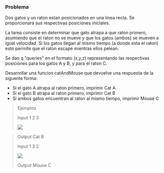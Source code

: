 ### Problema

Dos gatos y un raton estan posicionados en una linea recta. Se proporcionará sus respectivas posiciones iniciales. 

La tarea consiste en determinar que gato atrapa a que raton primero, asumiendo que el raton no se mueve y que los gatos (ambos) se mueven a igual velocidad. Si los gatos llegan al mismo tiempo (a donde esta el raton) esto permite que el raton escape mientras ellos pelean.

Se dan q "queries" en el formato (x,y,z) representando las respectivas posiciones para los gatos A y B, y para el raton C.

Desarrollar una funcion catAndMouse que devuelve una respuesta de la siguente forma:
* Si el gato A atrapa al raton primero, imprimir Cat A
* Si el gato B atrapa al raton primero, imprimir Cat B
* Si ambos gatos encuentran al raton al mismo tiempo, imprimir Mouse C

> Ejemplos 
> 
> Input 1 2 3
> 
> ![](https://s3.amazonaws.com/hr-challenge-images/0/1480434477-7418fccf34-cat.png)

> Output Cat B
>
> Input 1 3 2
> 
> ![](https://s3.amazonaws.com/hr-challenge-images/0/1480434557-601bef86ba-cat1.png)
> 
> Output Mouse C
